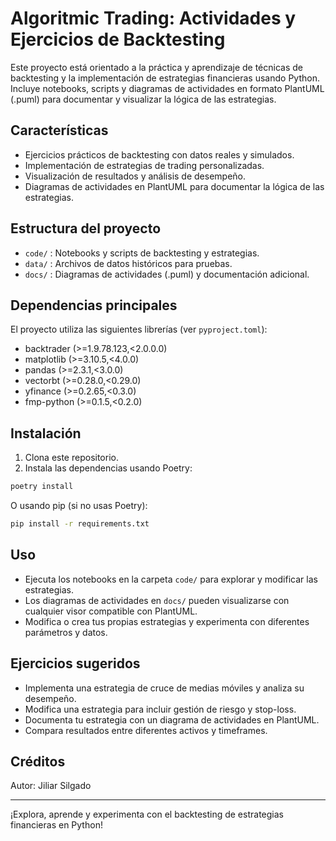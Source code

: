 # Algoritmic Trading: Actividades y Ejercicios de Backtesting

Este proyecto está orientado a la práctica y aprendizaje de técnicas de backtesting y la implementación de estrategias financieras usando Python. Incluye notebooks, scripts y diagramas de actividades en formato PlantUML (.puml) para documentar y visualizar la lógica de las estrategias.

## Características
- Ejercicios prácticos de backtesting con datos reales y simulados.
- Implementación de estrategias de trading personalizadas.
- Visualización de resultados y análisis de desempeño.
- Diagramas de actividades en PlantUML para documentar la lógica de las estrategias.

## Estructura del proyecto
- `code/` : Notebooks y scripts de backtesting y estrategias.
- `data/` : Archivos de datos históricos para pruebas.
- `docs/` : Diagramas de actividades (.puml) y documentación adicional.

## Dependencias principales
El proyecto utiliza las siguientes librerías (ver `pyproject.toml`):

- backtrader (>=1.9.78.123,<2.0.0.0)
- matplotlib (>=3.10.5,<4.0.0)
- pandas (>=2.3.1,<3.0.0)
- vectorbt (>=0.28.0,<0.29.0)
- yfinance (>=0.2.65,<0.3.0)
- fmp-python (>=0.1.5,<0.2.0)

## Instalación

1. Clona este repositorio.
2. Instala las dependencias usando Poetry:

```bash
poetry install
```

O usando pip (si no usas Poetry):

```bash
pip install -r requirements.txt
```

## Uso

- Ejecuta los notebooks en la carpeta `code/` para explorar y modificar las estrategias.
- Los diagramas de actividades en `docs/` pueden visualizarse con cualquier visor compatible con PlantUML.
- Modifica o crea tus propias estrategias y experimenta con diferentes parámetros y datos.

## Ejercicios sugeridos
- Implementa una estrategia de cruce de medias móviles y analiza su desempeño.
- Modifica una estrategia para incluir gestión de riesgo y stop-loss.
- Documenta tu estrategia con un diagrama de actividades en PlantUML.
- Compara resultados entre diferentes activos y timeframes.

## Créditos
Autor: Jiliar Silgado

---
¡Explora, aprende y experimenta con el backtesting de estrategias financieras en Python!
